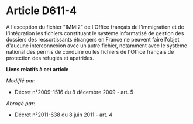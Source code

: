 # Article D611-4

A l'exception du fichier "IMMI2” de l'Office français de l'immigration et de l'intégration les fichiers constituant le
système informatisé de gestion des dossiers des ressortissants étrangers en France ne peuvent faire l'objet d'aucune
interconnexion avec un autre fichier, notamment avec le système national des permis de conduire ou les fichiers de l'Office
français de protection des réfugiés et apatrides.

**Liens relatifs à cet article**

_Modifié par_:

  - Décret n°2009-1516 du 8 décembre 2009 - art. 5

_Abrogé par_:

  - Décret n°2011-638 du 8 juin 2011 - art. 4
